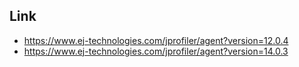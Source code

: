 ## Link

- https://www.ej-technologies.com/jprofiler/agent?version=12.0.4
- https://www.ej-technologies.com/jprofiler/agent?version=14.0.3